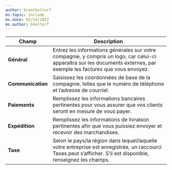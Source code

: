 ```yaml
---
author: brentholtorf
ms.topic: include
ms.date: 03/14/2022
ms.author: bholtorf
---
```

|Champ|Description|  
|-------------|---------------------------------------|  
|**Général**|Entrez les informations générales sur votre compagnie, y compris un logo, car celui-ci apparaîtra sur les documents externes, par exemple les factures que vous envoyez. |  
|**Communication**|Saisissez les coordonnées de base de la compagnie, telles que le numéro de téléphone et l’adresse de courriel.|  
|**Paiements**| Remplissez les informations bancaires pertinentes pour vous assurer que vos clients seront en mesure de vous payer.|  
|**Expédition**|Remplissez les informations de livraison pertinentes afin que vous puissiez envoyer et recevoir des marchandises.|  
|**Taxe**|Selon le pays/la région dans lequel/laquelle votre entreprise est enregistrée, un raccourci Taxes peut s’afficher. S’il est disponible, renseignez les champs.|  
